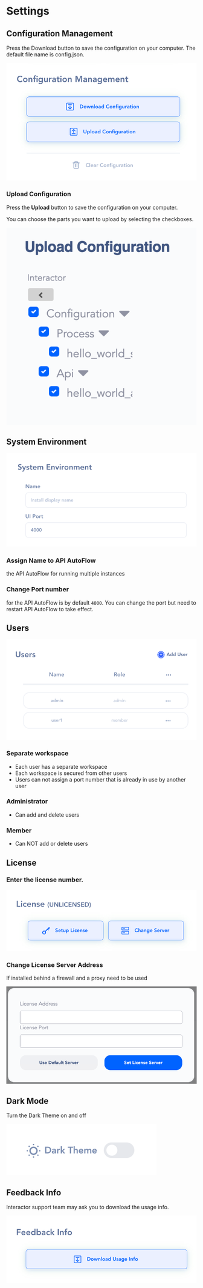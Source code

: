 # Settings

## **Configuration Management**

Press the Download button to save the configuration on your computer. The default file name is config.json.

![Untitled](Untitled.png)

### **Upload Configuration**

Press the **Upload** button to save the configuration on your computer.

You can choose the parts you want to upload by selecting the checkboxes.

![Untitled](Untitled%201.png)

## System Environment

![Untitled](Untitled%202.png)

### Assign **Name to API AutoFlow**

the API AutoFlow for running multiple instances

### Change **Port** number

for the API AutoFlow is by default `4000`.  You can change the port but need to restart API AutoFlow to take effect.

## Users

![Untitled](Untitled%203.png)

### Separate workspace

- Each user has a separate workspace
- Each workspace is secured from other users
- Users can not assign a port number that is already in use by another user

### Administrator

- Can add and delete users

### Member

- Can NOT add or delete users

## License

### Enter the license number.

![Untitled](Untitled%204.png)

### Change License Server Address

If installed behind a firewall and a proxy need to be used

![Untitled](Untitled%205.png)

## Dark Mode

Turn the Dark Theme on and off

![Untitled](Untitled%206.png)

## Feedback Info

Interactor support team may ask you to download the usage info.

![Untitled](Untitled%207.png)